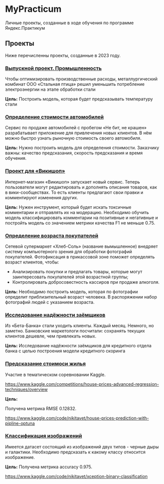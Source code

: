 # MyPracticum
Личные проекты, созданные в ходе обучения по программе Яндекс.Практикум

## Проекты
Ниже перечисленны проекты, созданные в 2023 году.

### [Выпускной проект. Промышленность](https://github.com/Nikita-Vet/MyPracticum/tree/84a1e5a9f991292f82fcc3c356d1c7d720b9ec03/1-final-project)
Чтобы оптимизировать производственные расходы, металлургический комбинат ООО «Стальная птица» решил уменьшить потребление электроэнергии на этапе обработки стали

**Цель:**
Построить модель, которая будет предсказывать температуру стали

### [Определение стоимости автомобилей](https://github.com/Nikita-Vet/MyPracticum/tree/4ccd02339b92791976e764c6358288108b889364/2-cars-price-prediction)
Сервис по продаже автомобилей с пробегом «Не бит, не крашен» разрабатывает приложение для привлечения новых клиентов. В нём можно быстро узнать рыночную стоимость своего автомобиля.

**Цель:**
Нужно построить модель для определения стоимости. Заказчику важны: качество предсказания, скорость предсказания и время обучения.

### [Проект для «Викишоп»](https://github.com/Nikita-Vet/MyPracticum/tree/5331280189e9844a70cd3a57161c87a1b51eb849/3-toxic-comments)
Интернет-магазин «Викишоп» запускает новый сервис. Теперь пользователи могут редактировать и дополнять описания товаров, как в вики-сообществах. То есть клиенты предлагают свои правки и комментируют изменения других.

**Цель:**
Нужен инструмент, который будет искать токсичные комментарии и отправлять их на модерацию. Необходимо обучить модель классифицировать комментарии на позитивные и негативные и постройть модель со значением метрики качества F1 не меньше 0.75.

### [Определение возраста покупателей](https://github.com/Nikita-Vet/MyPracticum/tree/4fac425e2358b1b961a775e441703c260ba32066/4-age-prediction-photos)
Сетевой супермаркет «Хлеб-Соль» (название вымышленное) внедряет систему компьютерного зрения для обработки фотографий покупателей. Фотофиксация в прикассовой зоне поможет определять возраст клиентов, чтобы:

- Анализировать покупки и предлагать товары, которые могут заинтересовать покупателей этой возрастной группы;
- Контролировать добросовестность кассиров при продаже алкоголя.

**Цель:**
Необходимо построить модель, которая по фотографии определит приблизительный возраст человека. В распоряжении набор фотографий людей с указанием возраста.

### [Исследование надёжности заёмщиков](https://github.com/Nikita-Vet/MyPracticum/tree/32018dfebaa88e8461fc71417b4398b79dc436ea/5-bank-scoring)
Из «Бета-Банка» стали уходить клиенты. Каждый месяц. Немного, но заметно. Банковские маркетологи посчитали: сохранять текущих клиентов дешевле, чем привлекать новых.

**Цель:**
Исследование надёжности заёмщиков для кредитного отдела банка с целью построения модели кредитного скоринга

### [Предсказание стоимоси жилья](https://github.com/Nikita-Vet/MyPracticum/tree/c98a77879fd4e4208785abb1645346a6a198eaa6/6-house-price-prediction)
Участие в тематическом соревновании Kaggle.

https://www.kaggle.com/competitions/house-prices-advanced-regression-techniques/overview

**Цель:**

Получена метрика RMSE 0.12832.

https://www.kaggle.com/code/nikitavet/house-prices-prediction-with-pipline-optuna

### [Классификация изображений](https://github.com/Nikita-Vet/MyPracticum/tree/68710ffa4d09b0845992cc59f524cfce8c46ca2e/7-xception-binary-classification)
Имеется датасет состоящий из изображений двух типов - черные дыры и галактики. Необходимо предсказать к какому классу относится изображение.

**Цель:**
Получена метрика accuracy 0.975.

https://www.kaggle.com/code/nikitavet/xception-binary-classification
